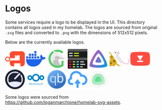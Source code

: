 # Logos

Some services require a logo to be displayed in the UI. This directory contains all logos used in my homelab. The logos are sourced from original `.svg` files and converted to `.png` with the dimensions of 512x512 pixels.

Below are the currently available logos.

<img src="authentik.png" height="64px" alt="Authentik Logo" /> <img src="docker.png" height="64px" alt="Docker Logo" /> <img src="glances.png" height="64px" alt="Glances Logo" /> <img src="goaccess.png" height="64px" alt="GoAccess Logo" /> <img src="jellyfin.png" height="64px" alt="Jellyfin Logo" /> <img src="leanish.png" height="64px" alt="Leanish Logo" /> <img src="metube.png" height="64px" alt="MeTube Logo" /> <img src="myspeed.png" height="64px" alt="MySpeed Logo" /> <img src="nextcloud.png" height="64px" alt="Nextcloud Logo" /> <img src="qbittorrent.png" height="64px" alt="qBittorrent Logo" /> <img src="send.png" height="64px" alt="Send Logo" /> <img src="uptime-kuma.png" height="64px" alt="Uptime Kuma Logo" />

Some logos were sourced from <https://github.com/loganmarchione/homelab-svg-assets>.
